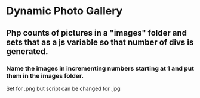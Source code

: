 # Dynamic Photo Gallery

## Php counts of pictures in a "images" folder and sets that as a js variable so that number of divs is generated.

### Name the images in incrementing numbers starting at 1 and put them in the images folder. 

Set for .png but script can be changed for .jpg

